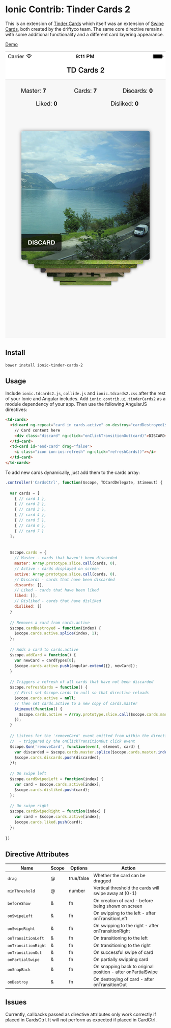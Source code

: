 Ionic Contrib: Tinder Cards 2
===================

This is an extension of [Tinder Cards](https://github.com/driftyco/ionic-ion-tinder-cards)
which itself was an extension of [Swipe Cards](https://github.com/driftyco/ionic-ion-swipe-cards),
both created by the driftyco team. The same core directive remains with some additional functionality and a different card layering appearance.

[Demo](http://codepen.io/loringdodge/pen/BNmRrK)

![Screenshot](screenshots/iphone.png)

## Install

`bower install ionic-tinder-cards-2`

## Usage

Include `ionic.tdcards2.js`, `collide.js` and `ionic.tdcards2.css` after the rest of your Ionic and Angular includes. Add `ionic.contrib.ui.tinderCards2` as a module dependency of your app. Then use the following AngularJS directives:

```html
<td-cards>
  <td-card ng-repeat="card in cards.active" on-destroy="cardDestroyed($index)" on-swipe-left="cardSwipedLeft($index)" on-swipe-right="cardSwipedRight($index)" min-threshold="0.2">
    // Card content here
    <div class="discard" ng-click="onClickTransitionOut(card)">DISCARD</div>
  </td-card>
  <td-card id="end-card" drag="false">
    <i class="icon ion-ios-refresh" ng-click="refreshCards()"></i>
  </td-card>
</td-cards>

```

To add new cards dynamically, just add them to the cards array:

```javascript
.controller('CardsCtrl', function($scope, TDCardDelegate, $timeout) {

  var cards = [
    { // card 1 },
    { // card 2 },
    { // card 3 },
    { // card 4 },
    { // card 5 },
    { // card 6 },
    { // card 7 }
  ];


  $scope.cards = {
    // Master - cards that haven't been discarded
    master: Array.prototype.slice.call(cards, 0),
    // Active - cards displayed on screen
    active: Array.prototype.slice.call(cards, 0),
    // Discards - cards that have been discarded
    discards: [],
    // Liked - cards that have been liked
    liked: [],
    // Disliked - cards that have disliked
    disliked: []
  }

  // Removes a card from cards.active
  $scope.cardDestroyed = function(index) {
    $scope.cards.active.splice(index, 1);
  };

  // Adds a card to cards.active
  $scope.addCard = function() {
    var newCard = cardTypes[0];
    $scope.cards.active.push(angular.extend({}, newCard));
  }

  // Triggers a refresh of all cards that have not been discarded
  $scope.refreshCards = function() {
    // First set $scope.cards to null so that directive reloads
    $scope.cards.active = null;
    // Then set cards.active to a new copy of cards.master
    $timeout(function() {
      $scope.cards.active = Array.prototype.slice.call($scope.cards.master, 0);
    });
  }

  // Listens for the 'removeCard' event emitted from within the directive
  //  - triggered by the onClickTransitionOut click event
  $scope.$on('removeCard', function(event, element, card) {
    var discarded = $scope.cards.master.splice($scope.cards.master.indexOf(card), 1);
    $scope.cards.discards.push(discarded);
  });

  // On swipe left
  $scope.cardSwipedLeft = function(index) {
    var card = $scope.cards.active[index];
    $scope.cards.disliked.push(card);
  };

  // On swipe right
  $scope.cardSwipedRight = function(index) {
    var card = $scope.cards.active[index];
    $scope.cards.liked.push(card);
  };

})
```

## Directive Attributes

| Name                | Scope  | Options    | Action                                                        |
|---------------------|--------|------------|---------------------------------------------------------------|
| `drag`              | @      | true/false | Whether the card can be dragged                               |
| `minThreshold`      | @      | number     | Vertical threshold the cards will swipe away at (0-1)         |
| `beforeShow`        | &      | fn         | On creation of card - before being shown on screen            |
| `onSwipeLeft`       | &      | fn         | On swipping to the left - after onTransitionLeft              |
| `onSwipeRight`      | &      | fn         | On swipping to the right - after onTransitionRight            |
| `onTransitionLeft`  | &      | fn         | On transitioning to the left                                  |
| `onTransitionRight` | &      | fn         | On transitioning to the right                                 |
| `onTransitionOut`   | &      | fn         | On successful swipe of card                                   |
| `onPartialSwipe`    | &      | fn         | On partially swipping card |                                  |
| `onSnapBack`        | &      | fn         | On snapping back to original position - after onPartialSwipe  |
| `onDestroy`         | &      | fn         | On destroying of card - after onTransitionOut                 |

## Issues

Currently, callbacks passed as directive attributes only work correctly if placed in CardsCtrl. It will not perform as expected if placed in CardCtrl.
